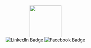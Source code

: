 <div id-"header" align="center">
    <img src='https://media.giphy.com/media/Z96Ax1zh5aSsHczGve/giphy.gif' width=100 height=100 />
    <div id="badges">
      <a href="https://www.linkedin.com/in/may-kh-a30380172"> 
      <img src="https://img.shields.io/badge/LinkedIn-blue?style=for-the-badge&logo=linkedin&logoColor=white"     alt="LinkedIn Badge"/> </a>
     <a href="your-twitter-URL"> <img src="https://img.shields.io/badge/Facebook-blue?style=for-the-badge&logo=twitter&logoColor=white" alt="Facebook Badge"/> </a> 
      </div>
</div>


